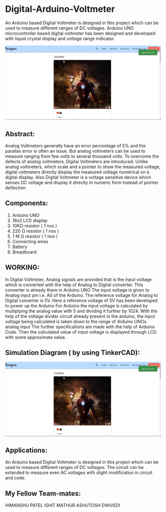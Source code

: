 # Digital-Arduino-Voltmeter

An Arduino based Digital Voltmeter is designed in this project which can be used to measure different ranges of DC voltages. Arduino UNO microcontroller based digital voltmeter has been designed and developed with liquid crystal display and voltage range indicator.

![Sociogram Home Page](https://github.com/GraniteMask/sociogram-1/blob/master/sociogram.png?raw=true)

## Abstract:

Analog Voltmeters generally have an error percentage of 5% and the parallax error is often an issue. But analog voltmeters can be used to measure ranging from few volts to several thousand volts.
To overcome the defects of analog voltmeters, Digital Voltmeters are introduced. Unlike analog voltmeters, which scale and a pointer to show the measured voltage, digital voltmeters directly display the measured voltage numerical on a digital display.
Also Digital Voltmeter is a voltage sensitive device which senses DC voltage and display it directly in numeric form instead of pointer deflection

## Components:

1) Arduino UNO
2) 16x2 LCD display
3) 10KΩ resistor ( 1 nos )
4) 220 Ω resistor ( 1 nos )
5) 1 M Ω resistor ( 1 nos )
6) Connecting wires
7) Battery
8) Breadboard

## WORKING:

In Digital Voltmeter,  Analog signals are provided that is the input voltage which is converted with the help of Analog to Digital converter. This converter is already there in Arduino UNO
The input voltage is given to Analog input pin i.e. A0 of the Arduino. The reference voltage for Analog to Digital converter is 5V.
Here a reference voltage of 5V has been developed to power up the Arduino
For Arduino the input voltage is calculated by multiplying the analog value with 5 and dividing it further by 1024.
With the help of the voltage divider circuit already present in the arduino, the input voltage being calculated is taken down to the range of Arduino UNOs analog input
The further specifications are made with the help of Arduino Code.
Then the calculated value of input voltage is displayed through LCD with some approximate value.

## Simulation Diagram ( by using TinkerCAD):

![Sociogram Home Page](https://github.com/GraniteMask/sociogram-1/blob/master/sociogram.png?raw=true)

## Applications:

An Arduino based Digital Voltmeter is designed in this project which can be used to measure different ranges of DC voltages.
The circuit can be extended to measure even AC voltages with slight modification in circuit and code.

## My Fellow Team-mates:

HIMANSHU PATEL 
ISHIT MATHUR 
ASHUTOSH DWIVEDI 
